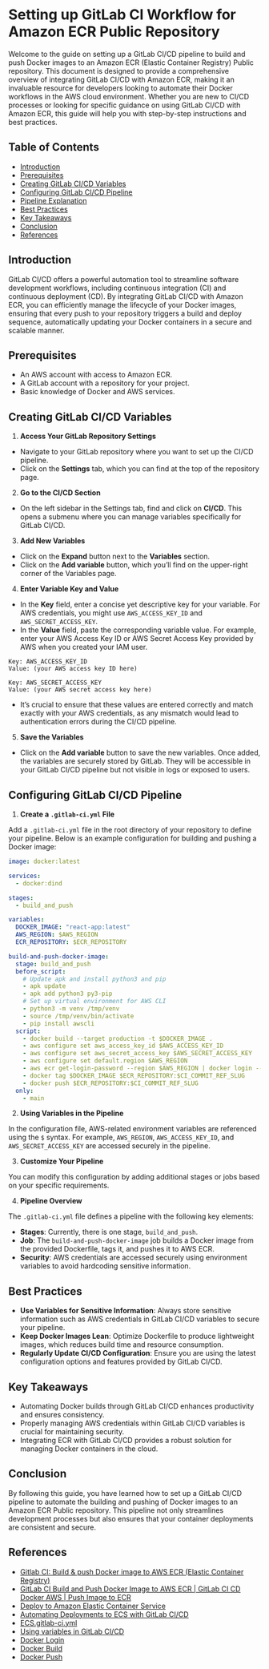 # Setting up GitLab CI Workflow for Amazon ECR Public Repository

Welcome to the guide on setting up a GitLab CI/CD pipeline to build and push Docker images to an Amazon ECR (Elastic Container Registry) Public repository. This document is designed to provide a comprehensive overview of integrating GitLab CI/CD with Amazon ECR, making it an invaluable resource for developers looking to automate their Docker workflows in the AWS cloud environment. Whether you are new to CI/CD processes or looking for specific guidance on using GitLab CI/CD with Amazon ECR, this guide will help you with step-by-step instructions and best practices.

## Table of Contents

- [Introduction](#introduction)
- [Prerequisites](#prerequisites)
- [Creating GitLab CI/CD Variables](#creating-gitlab-ci-cd-variables)
- [Configuring GitLab CI/CD Pipeline](#configuring-gitlab-ci-cd-pipeline)
- [Pipeline Explanation](#pipeline-explanation)
- [Best Practices](#best-practices)
- [Key Takeaways](#key-takeaways)
- [Conclusion](#conclusion)
- [References](#references)

## Introduction

GitLab CI/CD offers a powerful automation tool to streamline software development workflows, including continuous integration (CI) and continuous deployment (CD). By integrating GitLab CI/CD with Amazon ECR, you can efficiently manage the lifecycle of your Docker images, ensuring that every push to your repository triggers a build and deploy sequence, automatically updating your Docker containers in a secure and scalable manner.

## Prerequisites

- An AWS account with access to Amazon ECR.
- A GitLab account with a repository for your project.
- Basic knowledge of Docker and AWS services.

## Creating GitLab CI/CD Variables

1. **Access Your GitLab Repository Settings**

- Navigate to your GitLab repository where you want to set up the CI/CD pipeline.
- Click on the **Settings** tab, which you can find at the top of the repository page.

2. **Go to the CI/CD Section**

- On the left sidebar in the Settings tab, find and click on **CI/CD**. This opens a submenu where you can manage variables specifically for GitLab CI/CD.

3. **Add New Variables**

- Click on the **Expand** button next to the **Variables** section.
- Click on the **Add variable** button, which you’ll find on the upper-right corner of the Variables page.

4. **Enter Variable Key and Value**

- In the **Key** field, enter a concise yet descriptive key for your variable. For AWS credentials, you might use `AWS_ACCESS_KEY_ID` and `AWS_SECRET_ACCESS_KEY`.
- In the **Value** field, paste the corresponding variable value. For example, enter your AWS Access Key ID or AWS Secret Access Key provided by AWS when you created your IAM user.

```plaintext
Key: AWS_ACCESS_KEY_ID
Value: (your AWS access key ID here)
```

```plaintext
Key: AWS_SECRET_ACCESS_KEY
Value: (your AWS secret access key here)
```

- It’s crucial to ensure that these values are entered correctly and match exactly with your AWS credentials, as any mismatch would lead to authentication errors during the CI/CD pipeline.

5. **Save the Variables**

- Click on the **Add variable** button to save the new variables. Once added, the variables are securely stored by GitLab. They will be accessible in your GitLab CI/CD pipeline but not visible in logs or exposed to users.

## Configuring GitLab CI/CD Pipeline

1. **Create a `.gitlab-ci.yml` File**

Add a `.gitlab-ci.yml` file in the root directory of your repository to define your pipeline. Below is an example configuration for building and pushing a Docker image:

```yaml
image: docker:latest

services:
  - docker:dind

stages:
  - build_and_push

variables:
  DOCKER_IMAGE: "react-app:latest"
  AWS_REGION: $AWS_REGION
  ECR_REPOSITORY: $ECR_REPOSITORY

build-and-push-docker-image:
  stage: build_and_push
  before_script:
    # Update apk and install python3 and pip
    - apk update
    - apk add python3 py3-pip
    # Set up virtual environment for AWS CLI
    - python3 -m venv /tmp/venv
    - source /tmp/venv/bin/activate
    - pip install awscli
  script:
    - docker build --target production -t $DOCKER_IMAGE .
    - aws configure set aws_access_key_id $AWS_ACCESS_KEY_ID
    - aws configure set aws_secret_access_key $AWS_SECRET_ACCESS_KEY
    - aws configure set default.region $AWS_REGION
    - aws ecr get-login-password --region $AWS_REGION | docker login --username AWS --password-stdin $ECR_REPOSITORY
    - docker tag $DOCKER_IMAGE $ECR_REPOSITORY:$CI_COMMIT_REF_SLUG
    - docker push $ECR_REPOSITORY:$CI_COMMIT_REF_SLUG
  only:
    - main
```

2. **Using Variables in the Pipeline**

In the configuration file, AWS-related environment variables are referenced using the `$` syntax. For example, `AWS_REGION`, `AWS_ACCESS_KEY_ID`, and `AWS_SECRET_ACCESS_KEY` are accessed securely in the pipeline.

3. **Customize Your Pipeline**

You can modify this configuration by adding additional stages or jobs based on your specific requirements.

4. **Pipeline Overview**

The `.gitlab-ci.yml` file defines a pipeline with the following key elements:
- **Stages**: Currently, there is one stage, `build_and_push`.
- **Job**: The `build-and-push-docker-image` job builds a Docker image from the provided Dockerfile, tags it, and pushes it to AWS ECR.
- **Security**: AWS credentials are accessed securely using environment variables to avoid hardcoding sensitive information.

## Best Practices

- **Use Variables for Sensitive Information**: Always store sensitive information such as AWS credentials in GitLab CI/CD variables to secure your pipeline.
- **Keep Docker Images Lean**: Optimize Dockerfile to produce lightweight images, which reduces build time and resource consumption.
- **Regularly Update CI/CD Configuration**: Ensure you are using the latest configuration options and features provided by GitLab CI/CD.

## Key Takeaways

- Automating Docker builds through GitLab CI/CD enhances productivity and ensures consistency.
- Properly managing AWS credentials within GitLab CI/CD variables is crucial for maintaining security.
- Integrating ECR with GitLab CI/CD provides a robust solution for managing Docker containers in the cloud.

## Conclusion

By following this guide, you have learned how to set up a GitLab CI/CD pipeline to automate the building and pushing of Docker images to an Amazon ECR Public repository. This pipeline not only streamlines development processes but also ensures that your container deployments are consistent and secure.

## References

- [Gitlab CI: Build & push Docker image to AWS ECR (Elastic Container Registry)](https://www.youtube.com/watch?v=jg9sUceyGaQ&ab_channel=ValentinDespa)
- [GitLab CI Build and Push Docker Image to AWS ECR | GitLab CI CD Docker AWS | Push Image to ECR](https://www.youtube.com/watch?v=dl2Dn1b85nw&ab_channel=DevOpsHint)
- [Deploy to Amazon Elastic Container Service](https://docs.gitlab.com/ee/ci/cloud_deployment/ecs/deploy_to_aws_ecs.html)
- [Automating Deployments to ECS with GitLab CI/CD](https://www.youtube.com/watch?v=Grc_5v4rOFI&ab_channel=GitLabUnfiltered)
- [ECS.gitlab-ci.yml](https://gitlab.com/gitlab-org/gitlab/-/blob/master/lib/gitlab/ci/templates/Jobs/Deploy/ECS.gitlab-ci.yml)
- [Using variables in GitLab CI/CD](https://docs.gitlab.com/ee/ci/variables/)
- [Docker Login](https://docs.docker.com/engine/reference/commandline/login/)
- [Docker Build](https://docs.docker.com/engine/reference/commandline/build/)
- [Docker Push](https://docs.docker.com/engine/reference/commandline/push/)


